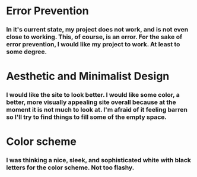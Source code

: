 # Error Prevention
### In it's current state, my project does not work, and is not even close to working. This, of course, is an error. For the sake of error prevention, I would like my project to work. At least to some degree.

# Aesthetic and Minimalist Design
### I would like the site to look better. I would like some color, a better, more visually appealing site overall because at the moment it is not much to look at. I'm afraid of it feeling barren so I'll try to find things to fill some of the empty space.

# Color scheme
### I was thinking a nice, sleek, and sophisticated white with black letters for the color scheme. Not too flashy.